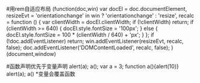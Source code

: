 #用rem自适应布局
(function(doc,win)
    var docEl = doc.documentElement,
    resizeEvt = 'orientationchange' in win ? 'orientationchange' : 'resize',
    recalc = function () {
        var clientWidth = docEl.clientWidth;
        if (!clientWidth) return;
        if (clientWidth >= 640) {
            docEl.style.fontSize = '100px';
        } else {
            docEl.style.fontSize = 100 * (clientWidth / 640) + 'px';
        }
    };
    if (!doc.addEventListener) return;
    win.addEventListener(resizeEvt, recalc, false);
    doc.addEventListener('DOMContentLoaded', recalc, false);
)(document,window)


#函数声明优先于变量声明
    alert(a);
    a();
    var a = 3;
    function a(){alert(10)}
    alert(a);
    a()
*变量会覆盖函数